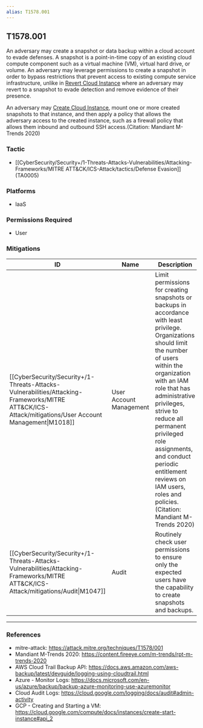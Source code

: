 ```yaml
---
alias: T1578.001
---
```


## T1578.001

An adversary may create a snapshot or data backup within a cloud account to evade defenses. A snapshot is a point-in-time copy of an existing cloud compute component such as a virtual machine (VM), virtual hard drive, or volume. An adversary may leverage permissions to create a snapshot in order to bypass restrictions that prevent access to existing compute service infrastructure, unlike in [Revert Cloud Instance](https://attack.mitre.org/techniques/T1578/004) where an adversary may revert to a snapshot to evade detection and remove evidence of their presence.

An adversary may [Create Cloud Instance](https://attack.mitre.org/techniques/T1578/002), mount one or more created snapshots to that instance, and then apply a policy that allows the adversary access to the created instance, such as a firewall policy that allows them inbound and outbound SSH access.(Citation: Mandiant M-Trends 2020)


### Tactic
- [[CyberSecurity/Security+/1-Threats-Attacks-Vulnerabilities/Attacking-Frameworks/MITRE ATT&CK/ICS-Attack/tactics/Defense Evasion]] (TA0005)

### Platforms
- IaaS

### Permissions Required
- User

### Mitigations

| ID | Name | Description |
| --- | --- | --- |
| [[CyberSecurity/Security+/1-Threats-Attacks-Vulnerabilities/Attacking-Frameworks/MITRE ATT&CK/ICS-Attack/mitigations/User Account Management\|M1018]] | User Account Management | Limit permissions for creating snapshots or backups in accordance with least privilege. Organizations should limit the number of users within the organization with an IAM role that has administrative privileges, strive to reduce all permanent privileged role assignments, and conduct periodic entitlement reviews on IAM users, roles and policies.(Citation: Mandiant M-Trends 2020) |
| [[CyberSecurity/Security+/1-Threats-Attacks-Vulnerabilities/Attacking-Frameworks/MITRE ATT&CK/ICS-Attack/mitigations/Audit\|M1047]] | Audit | Routinely check user permissions to ensure only the expected users have the capability to create snapshots and backups. |


---
### References

- mitre-attack: https://attack.mitre.org/techniques/T1578/001
- Mandiant M-Trends 2020: https://content.fireeye.com/m-trends/rpt-m-trends-2020
- AWS Cloud Trail Backup API: https://docs.aws.amazon.com/aws-backup/latest/devguide/logging-using-cloudtrail.html
- Azure - Monitor Logs: https://docs.microsoft.com/en-us/azure/backup/backup-azure-monitoring-use-azuremonitor
- Cloud Audit Logs: https://cloud.google.com/logging/docs/audit#admin-activity
- GCP - Creating and Starting a VM: https://cloud.google.com/compute/docs/instances/create-start-instance#api_2
